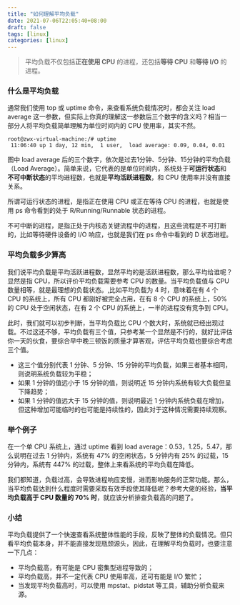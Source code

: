 ```yaml
---
title: "如何理解平均负载"
date: 2021-07-06T22:05:40+08:00
draft: false
tags: [linux]
categories: [linux]
---
```


> 平均负载不仅包括**正在使用 CPU** 的进程，还包括**等待 CPU** 和**等待 I/O** 的进程。  

### 什么是平均负载

通常我们使用 top 或 uptime 命令，来查看系统负载情况时，都会关注 load average 这一参数，但实际上你真的理解这一参数后三个数字的含义吗？相当一部分人将平均负载简单理解为单位时间内的 CPU 使用率，其实不然。

```
root@zwx-virtual-machine:/# uptime
 11:06:40 up 1 day, 12 min,  1 user,  load average: 0.09, 0.04, 0.01
```

图中 load average 后的三个数字，依次是过去1分钟、5分钟、15分钟的平均负载（Load Average）。简单来说，它代表的是单位时间内，系统处于**可运行状态**和**不可中断状态**的平均进程数，也就是**平均活跃进程数**，和 CPU 使用率并没有直接关系。

所谓可运行状态的进程，是指正在使用 CPU 或正在等待 CPU 的进程，也就是使用 ps 命令看到的处于 R/Running/Runnable 状态的进程。

不可中断的进程，是指正处于内核态关键流程中的进程，且这些流程是不可打断的，比如等待硬件设备的 I/O 响应，也就是我们在 ps 命令中看到的 D 状态进程。

<!--more-->

### 平均负载多少算高

我们说平均负载是平均活跃进程数，显然平均的是活跃进程数，那么平均给谁呢？显然是指 CPU，所以评价平均负载需要参考 CPU 的数量。当平均负载值与 CPU 数量相等，就是最理想的负载状态。,比如平均负载为 4 时，意味着在有 4 个 CPU 的系统上，所有 CPU 都刚好被完全占用，在有 8 个 CPU 的系统上，50% 的 CPU 处于空闲状态，在有 2 个 CPU 的系统上，一半的进程没有竞争到 CPU。

此时，我们就可以初步判断，当平均负载比 CPU 个数大时，系统就已经出现过载。不过这还不够，平均负载有三个值，只参考某一个显然是不行的，就好比评估你一天的伙食，要综合早中晚三顿饭的质量才算客观，评估平均负载也要综合考虑三个值。

- 这三个值分别代表 1 分钟、5 分钟、15 分钟的平均负载，如果三者基本相同，则说明系统负载较为平稳；
- 如果 1 分钟的值远小于 15 分钟的值，则说明近 15 分钟内系统有较大负载但呈下降趋势；
- 如果 1 分钟的值远大于 15 分钟的值，则说明最近 1 分钟内系统负载在增加，但这种增加可能临时的也可能是持续性的，因此对于这种情况需要持续观察。

### 举个例子

在一个单 CPU 系统上，通过 uptime 看到 load average：0.53，1.25，5.47，那么说明在过去 1 分钟内，系统有 47% 的空闲状态，5 分钟内有 25% 的过载，15 分钟内，系统有 447% 的过载，整体上来看系统的平均负载在降低。

我们都知道，负载过高，会导致进程响应变慢，进而影响服务的正常功能。那么，当平均负载达到什么程度时需要采取有效手段使其降低呢？参考大佬的经验，**当平均负载高于 CPU 数量的 70% 时**，就应该分析排查负载高的问题了。

### 小结

平均负载提供了一个快速查看系统整体性能的手段，反映了整体的负载情况。但只看平均负载本身，并不能直接发现瓶颈源头，因此，在理解平均负载时，也要注意一下几点：

- 平均负载高，有可能是 CPU 密集型进程导致的；
- 平均负载高，并不一定代表 CPU 使用率高，还可有能是 I/O 繁忙；
- 当发现平均负载高时，可以使用 mpstat、pidstat 等工具，辅助分析负载来源。

